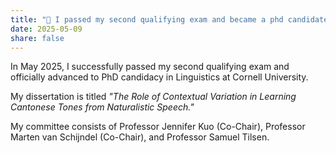 ```yaml
---
title: "🎉 I passed my second qualifying exam and became a phd candidate!"
date: 2025-05-09
share: false
---
```


In May 2025, I successfully passed my second qualifying exam and officially advanced to PhD candidacy in Linguistics at Cornell University.

My dissertation is titled *"The Role of Contextual Variation in Learning Cantonese Tones from Naturalistic Speech."*  

My committee consists of Professor Jennifer Kuo (Co-Chair), Professor Marten van Schijndel (Co-Chair), and Professor Samuel Tilsen.
